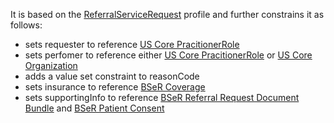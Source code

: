 It is based on the [ReferralServiceRequest](StructureDefinition-referral-servicerequest.html) profile and further constrains it as follows:
* sets requester to reference [US Core PracitionerRole]({{site.data.fhir.ver.hl7fhiruscore}}/StructureDefinition-us-core-practitionerrole.html)
* sets perfomer to reference either [US Core PracitionerRole]({{site.data.fhir.ver.hl7fhiruscore}}/StructureDefinition-us-core-practitionerrole.html) or [US Core Organization]({{site.data.fhir.ver.hl7fhiruscore}}/StructureDefinition-us-core-organization.html)
* adds a value set constraint to reasonCode
* sets insurance to reference [BSeR Coverage](StructureDefinition-BSeR-Coverage.html)
* sets supportingInfo to reference [BSeR Referral Request Document Bundle](StructureDefinition-BSeR-ReferralRequestDocumentBundle.html) and [BSeR Patient Consent](StructureDefinition-BSeR-PatientConsent.html)

